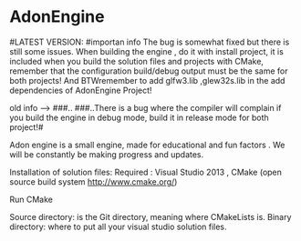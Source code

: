 # AdonEngine

#LATEST VERSION:
#importan info
The bug is somewhat fixed but there is still some issues.
When building the engine , do it with install project, it is included when you build the solution files and projects with CMake,
remember that the configuration build/debug output must be the same for both projects! And BTWremember to add glfw3.lib ,glew32s.lib in the add dependencies of AdonEngine Project!

old info --> ###..
###..There is a bug where the compiler will complain if you build the engine in debug mode, build it in release mode for both project!#


Adon engine is a small engine, made for educational and fun factors . We will be constantly be making progress and updates.

Installation of solution files:
Required : Visual Studio 2013 , CMake (open source build system http://www.cmake.org/)

Run CMake

Source directory: is the Git directory, meaning where CMakeLists is.
Binary directory: where to put all your visual studio solution files.
